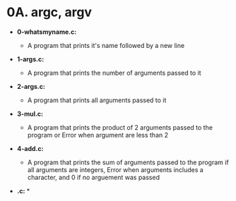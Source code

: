 # 0A. argc, argv

* **0-whatsmyname.c:**
    * A program that prints it's name followed by a new line

* **1-args.c:**
    * A program that prints the number of arguments passed to it

* **2-args.c:**
    * A program that prints all arguments passed to it

* **3-mul.c:**
    * A program that prints the product of 2 arguments passed to the program or Error when argument are less than 2

* **4-add.c:**
    * A program that prints the sum of arguments passed to the program if all arguments are integers, Error when arguments includes a character, and 0 if no arguement was passed

* **.c:**
    * 
